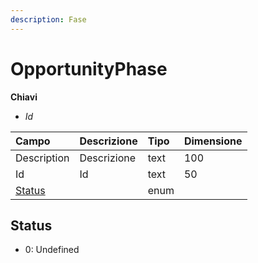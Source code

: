 ```yaml
---
description: Fase
---
```


# OpportunityPhase

**Chiavi**

* _Id_

| Campo | Descrizione | Tipo | Dimensione |
| :--- | :--- | :--- | :--- |
| Description | Descrizione | text | 100 |
| Id | Id | text | 50 |
| [Status](opportunityphase.md#status) |  | enum |  |

## Status

* 0: Undefined
